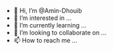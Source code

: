 - 👋 Hi, I’m @Amin-Dhouib
- 👀 I’m interested in ...
- 🌱 I’m currently learning ...
- 💞️ I’m looking to collaborate on ...
- 📫 How to reach me ...

<!---
Amin-Dhouib/Amin-Dhouib is a ✨ special ✨ repository because its `README.md` (this file) appears on your GitHub profile.
You can click the Preview link to take a look at your changes.
--->
